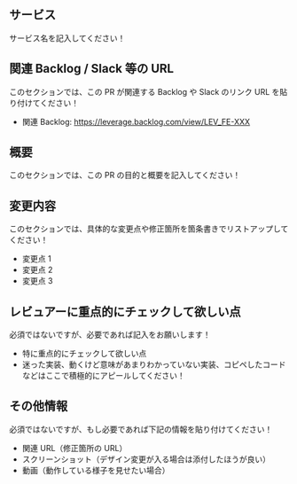 ## サービス

サービス名を記入してください！

## 関連 Backlog / Slack 等の URL

このセクションでは、この PR が関連する Backlog や Slack のリンク URL を貼り付けてください！

- 関連 Backlog: https://leverage.backlog.com/view/LEV_FE-XXX

## 概要

このセクションでは、この PR の目的と概要を記入してください！

## 変更内容

このセクションでは、具体的な変更点や修正箇所を箇条書きでリストアップしてください！

- 変更点 1
- 変更点 2
- 変更点 3

## レビュアーに重点的にチェックして欲しい点

必須ではないですが、必要であれば記入をお願いします！

- 特に重点的にチェックして欲しい点
- 迷った実装、動くけど意味があまりわかっていない実装、コピペしたコードなどはここで積極的にアピールしてください！

## その他情報

必須ではないですが、もし必要であれば下記の情報を貼り付けてください！

- 関連 URL（修正箇所の URL）
- スクリーンショット（デザイン変更が入る場合は添付したほうが良い）
- 動画（動作している様子を見せたい場合）
